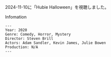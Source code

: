 2024-11-10に「Hubie Halloween」を視聴しました。

Infomation
```
---
Year: 2020
Genre: Comedy, Horror, Mystery
Director: Steven Brill
Actors: Adam Sandler, Kevin James, Julie Bowen
Production: N/A
---
```
